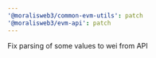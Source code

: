 ```yaml
---
'@moralisweb3/common-evm-utils': patch
'@moralisweb3/evm-api': patch
---
```


Fix parsing of some values to wei from API
